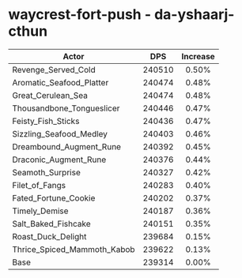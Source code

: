 # waycrest-fort-push - da-yshaarj-cthun
| Actor | DPS | Increase |
|---|:---:|:---:|
|Revenge_Served_Cold|240510|0.50%|
|Aromatic_Seafood_Platter|240474|0.48%|
|Great_Cerulean_Sea|240474|0.48%|
|Thousandbone_Tongueslicer|240446|0.47%|
|Feisty_Fish_Sticks|240436|0.47%|
|Sizzling_Seafood_Medley|240403|0.46%|
|Dreambound_Augment_Rune|240392|0.45%|
|Draconic_Augment_Rune|240376|0.44%|
|Seamoth_Surprise|240327|0.42%|
|Filet_of_Fangs|240283|0.40%|
|Fated_Fortune_Cookie|240202|0.37%|
|Timely_Demise|240187|0.36%|
|Salt_Baked_Fishcake|240151|0.35%|
|Roast_Duck_Delight|239684|0.15%|
|Thrice_Spiced_Mammoth_Kabob|239622|0.13%|
|Base|239314|0.00%|
